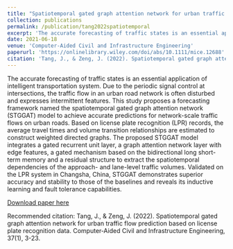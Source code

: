 ```yaml
---
title: "Spatiotemporal gated graph attention network for urban traffic flow prediction based on license plate recognition data"
collection: publications
permalink: /publication/tang2022spatiotemporal
excerpt: 'The accurate forecasting of traffic states is an essential application of intelligent transportation system. Due to the periodic signal control at intersections, the traffic flow in an urban road network is often disturbed and expresses intermittent features. This study proposes a forecasting framework named the spatiotemporal gated graph attention network (STGGAT) model to achieve accurate predictions for network-scale traffic flows on urban roads. Based on license plate recognition (LPR) records, the average travel times and volume transition relationships are estimated to construct weighted directed graphs. The proposed STGGAT model integrates a gated recurrent unit layer, a graph attention network layer with edge features, a gated mechanism based on the bidirectional long short-term memory and a residual structure to extract the spatiotemporal dependencies of the approach- and lane-level traffic volumes. Validated on the LPR system in Changsha, China, STGGAT demonstrates superior accuracy and stability to those of the baselines and reveals its inductive learning and fault tolerance capabilities.'
date: 2021-06-18
venue: 'Computer‐Aided Civil and Infrastructure Engineering'
paperurl: 'https://onlinelibrary.wiley.com/doi/abs/10.1111/mice.12688'
citation: 'Tang, J., & Zeng, J. (2022). Spatiotemporal gated graph attention network for urban traffic flow prediction based on license plate recognition data. Computer‐Aided Civil and Infrastructure Engineering, 37(1), 3-23.'
---
```

The accurate forecasting of traffic states is an essential application of intelligent transportation system. Due to the periodic signal control at intersections, the traffic flow in an urban road network is often disturbed and expresses intermittent features. This study proposes a forecasting framework named the spatiotemporal gated graph attention network (STGGAT) model to achieve accurate predictions for network-scale traffic flows on urban roads. Based on license plate recognition (LPR) records, the average travel times and volume transition relationships are estimated to construct weighted directed graphs. The proposed STGGAT model integrates a gated recurrent unit layer, a graph attention network layer with edge features, a gated mechanism based on the bidirectional long short-term memory and a residual structure to extract the spatiotemporal dependencies of the approach- and lane-level traffic volumes. Validated on the LPR system in Changsha, China, STGGAT demonstrates superior accuracy and stability to those of the baselines and reveals its inductive learning and fault tolerance capabilities.

[Download paper here](http://SunderlandAJ-1130.github.io/files/tang2022spatiotemporal.pdf)

Recommended citation: Tang, J., & Zeng, J. (2022). Spatiotemporal gated graph attention network for urban traffic flow prediction based on license plate recognition data. Computer‐Aided Civil and Infrastructure Engineering, 37(1), 3-23.
